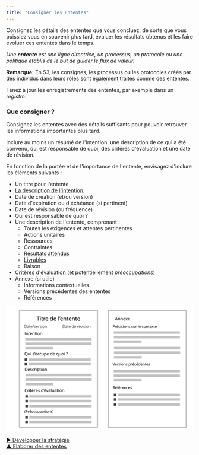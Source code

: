 ```yaml
---
title: "Consigner les Ententes"
---
```



Consignez les détails des ententes que vous concluez, de sorte que vous puissiez vous en souvenir plus tard, évaluer les résultats obtenus et les faire évoluer ces ententes dans le temps.

_Une **entente** est une ligne directrice, un processus, un protocole ou une politique établis de le but de guider le flux de valeur._

**Remarque:** En S3, les consignes, les processus ou les protocoles créés par des individus dans leurs rôles sont également traités comme des ententes.

Tenez à jour les enregistrements des ententes, par exemple dans un <dfn data-info="Registre: Un système (numérique) pour stocker toutes les informations pertinentes pour une organisation.">registre</dfn>.


### Que consigner ?

Consignez les ententes avec des détails suffisants pour pouvoir retrouver les informations importantes plus tard.

Inclure au moins un résumé de l'intention, une description de ce qui a été convenu, qui est responsable de quoi, des critères d'évaluation et une date de révision.

En fonction de la portée et de l'importance de l'entente, envisagez d'inclure les éléments suivants :

-   Un titre pour l'entente
-   [La description de l'intention.](describe-organizational-drivers.html)
-   Date de création (et/ou version)
-   Date d'expiration ou d'échéance (si pertinent)
-   Date de révision (ou fréquence)
-   Qui est responsable de quoi ?
-   Une description de l'entente, comprenant :
    - Toutes les exigences et attentes pertinentes
    - Actions unitaires
    - Ressources
    - Contraintes
    - [Résultats attendus](clarify-intended-outcome.html)
    - [Livrables](describe-deliverables.html)
    - Raison
-   [Critères d'évaluation](evaluation-criteria.html) (et potentiellement <dfn data-info="Préoccupation: Une supposition que faire quelque chose (même en l&apos;absence d&apos;objections) pourrait faire obstacle à une façon (plus) efficace de répondre à une intention organisationnelle.">préoccupations</dfn>)
-   Annexe (si utile)
    - Informations contextuelles
    - Versions précédentes des ententes
    - Références

![Modèle pour les ententes](img/templates/agreement-template.png)



[&#9654; Développer la stratégie](develop-strategy.html)<br/>[&#9650; Elaborer des ententes](defining-agreements.html)

